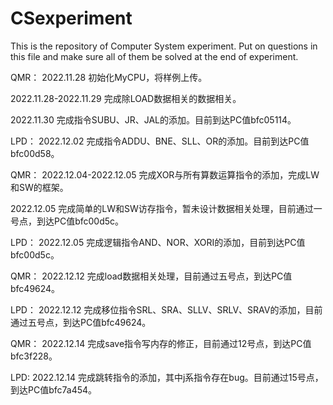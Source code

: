 # CSexperiment
This is the repository of Computer System experiment.
Put on questions in this file and make sure all of them be solved at the end of experiment.

QMR：
2022.11.28
初始化MyCPU，将样例上传。

2022.11.28-2022.11.29
完成除LOAD数据相关的数据相关。

2022.11.30
完成指令SUBU、JR、JAL的添加。目前到达PC值bfc05114。

LPD：
2022.12.02
完成指令ADDU、BNE、SLL、OR的添加。目前到达PC值bfc00d58。

QMR：
2022.12.04-2022.12.05
完成XOR与所有算数运算指令的添加，完成LW和SW的框架。

2022.12.05
完成简单的LW和SW访存指令，暂未设计数据相关处理，目前通过一号点，到达PC值bfc00d5c。

LPD：
2022.12.05
完成逻辑指令AND、NOR、XORI的添加，目前到达PC值bfc00d5c。

QMR：
2022.12.12
完成load数据相关处理，目前通过五号点，到达PC值bfc49624。


LPD：
2022.12.12
完成移位指令SRL、SRA、SLLV、SRLV、SRAV的添加，目前通过五号点，到达PC值bfc49624。

QMR：
2022.12.14
完成save指令写内存的修正，目前通过12号点，到达PC值bfc3f228。

LPD:
2022.12.14
完成跳转指令的添加，其中j系指令存在bug。目前通过15号点，到达PC值bfc7a454。